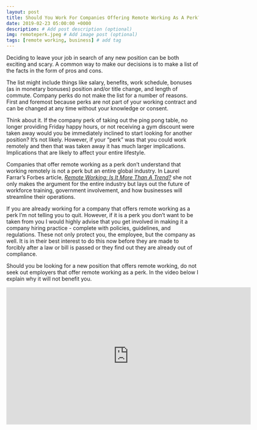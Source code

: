 ```yaml
---
layout: post
title: Should You Work For Companies Offering Remote Working As A Perk?
date: 2019-02-23 05:00:00 +0000
description: # Add post description (optional)
img: remoteperk.jpeg # Add image post (optional)
tags: [remote working, business] # add tag
---
```

Deciding to leave your job in search of any new position can be both exciting and scary. A common way to make our decisions is to make a list of the facts in the form of pros and cons.

The list might include things like salary, benefits, work schedule, bonuses (as in monetary bonuses) position and/or title change, and length of commute.  Company perks do not make the list for a number of reasons. First and foremost because perks are not part of your working contract and can be changed at any time without your knowledge or consent.

Think about it. If the company perk of taking out the ping pong table, no longer providing Friday happy hours, or not receiving a gym discount were taken away would you be immediately inclined to start looking for another position? It’s not likely. However, if your “perk” was that you could work remotely and then that was taken away it has much larger implications. Implications that are likely to affect your entire lifestyle.

Companies that offer remote working as a perk don’t understand that working remotely is not a perk but an entire global industry. In Laurel Farrar’s Forbes article, *[Remote Working: Is It More Than A Trend?](https://www.forbes.com/sites/laurelfarrer/2019/02/01/remote-working-is-it-more-than-a-trend/1)* she not only makes the argument for the entire industry but lays out the future of workforce training, government involvement, and how businesses will streamline their operations.

If you are already working for a company that offers remote working as a perk I’m not telling you to quit. However, if it is a perk you don’t want to be taken from you I would highly advise that you get involved in making it a company hiring practice - complete with policies, guidelines, and regulations. These not only protect you, the employee, but the company as well. It is in their best interest to do this now before they are made to forcibly after a law or bill is passed or they find out they are already out of compliance.

Should you be looking for a new position that offers remote working, do not seek out employers that offer remote working as a perk. In the video below I explain why it will not benefit you.

<iframe width="640" height="360" src="https://www.youtube.com/embed/GOBQ8guxLI0" frameborder="0" allow="accelerometer; autoplay; encrypted-media; gyroscope; picture-in-picture" allowfullscreen></iframe>
